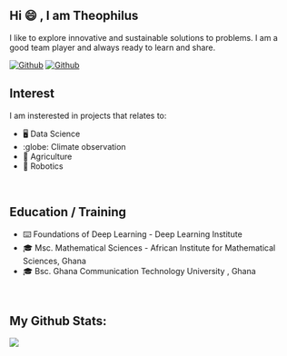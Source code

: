 ## Hi :smile: , I am Theophilus

I like to explore innovative and sustainable solutions to problems. I am a good team player and always ready to learn and share.

[![Github](https://img.shields.io/github/followers/theoaid?label=Followers&logo=Github)](https://github.com/theoaid) [![Github](https://visitor-badge.laobi.icu/badge?page_id=theoaid.theoaid)](https://github.com/theoaid)

## Interest
I am insterested in projects that relates to:
  - :desktop_computer: Data Science
  - :globe: Climate observation 
  - :seedling: Agriculture
  - :mechanical_arm: Robotics

<br />

## Education / Training
-  ⌨️ Foundations of Deep Learning - Deep Learning Institute
- 🎓 Msc. Mathematical Sciences - African Institute for Mathematical Sciences, Ghana
- 🎓 Bsc. Ghana Communication Technology University , Ghana

<br />

## My Github Stats:

<div>
<a href="https://github-readme-stats.vercel.app/api?username=theoaid&count_private=true&show_icons=true&theme=blue-green">
  <img  align="left" src="https://github-readme-stats.vercel.app/api?username=theoaid&count_private=true&show_icons=true&theme=blue-green" />
</a>
</div>
